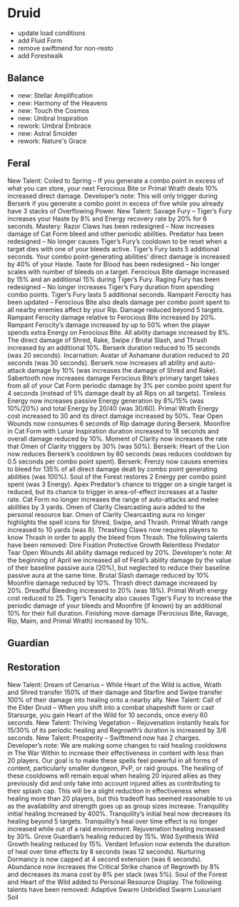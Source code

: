 # Druid
- update load conditions
- add Fluid Form
- remove swiftmend for non-resto
- add Forestwalk

## Balance
- new: Stellar Amplification
- new: Harmony of the Heavens
- new: Touch the Cosmos
- new: Umbral Inspiration
- rework: Umbral Embrace
- new: Astral Smolder
- rework: Nature's Grace

## Feral
New Talent: Coiled to Spring – If you generate a combo point in excess of what you can store, your next Ferocious Bite or Primal Wrath deals 10% increased direct damage.
Developer’s note: This will only trigger during Berserk if you generate a combo point in excess of five while you already have 3 stacks of Overflowing Power.
New Talent: Savage Fury – Tiger’s Fury increases your Haste by 8% and Energy recovery rate by 20% for 6 seconds.
Mastery: Razor Claws has been redesigned – Now increases damage of Cat Form bleed and other periodic abilities.
Predator has been redesigned – No longer causes Tiger’s Fury’s cooldown to be reset when a target dies with one of your bleeds active. Tiger’s Fury lasts 5 additional seconds. Your combo point-generating abilities’ direct damage is increased by 40% of your Haste.
Taste for Blood has been redesigned – No longer scales with number of bleeds on a target. Ferocious Bite damage increased by 15% and an additional 15% during Tiger’s Fury.
Raging Fury has been redesigned – No longer increases Tiger’s Fury duration from spending combo points. Tiger’s Fury lasts 5 additional seconds.
Rampant Ferocity has been updated – Ferocious Bite also deals damage per combo point spent to all nearby enemies affect by your Rip. Damage reduced beyond 5 targets.
Rampant Ferocity damage relative to Ferocious Bite increased by 20%.
Rampant Ferocity’s damage increased by up to 50% when the player spends extra Energy on Ferocious Bite.
All ability damage increased by 8%.
The direct damage of Shred, Rake, Swipe / Brutal Slash, and Thrash increased by an additional 10%.
Berserk duration reduced to 15 seconds (was 20 seconds).
Incarnation: Avatar of Ashamane duration reduced to 20 seconds (was 30 seconds).
Berserk now increases all ability and auto-attack damage by 10% (was increases the damage of Shred and Rake).
Sabertooth now increases damage Ferocious Bite’s primary target takes from all of your Cat Form periodic damage by 3% per combo point spent for 4 seconds (instead of 5% damage dealt by all Rips on all targets).
Tireless Energy now increases passive Energy generation by 8%/15% (was 10%/20%) and total Energy by 20/40 (was 30/60).
Primal Wrath Energy cost increased to 30 and its direct damage increased by 50%.
Tear Open Wounds now consumes 6 seconds of Rip damage during Berserk.
Moonfire in Cat Form with Lunar Inspiration duration increased to 18 seconds and overall damage reduced by 10%.
Moment of Clarity now increases the rate that Omen of Clarity triggers by 30% (was 50%).
Berserk: Heart of the Lion now reduces Berserk’s cooldown by 60 seconds (was reduces cooldown by 0.5 seconds per combo point spent).
Berserk: Frenzy now causes enemies to bleed for 135% of all direct damage dealt by combo point generating abilities (was 100%).
Soul of the Forest restores 2 Energy per combo point spent (was 3 Energy).
Apex Predator’s chance to trigger on a single target is reduced, but its chance to trigger in area-of-effect increases at a faster rate.
Cat Form no longer increases the range of auto-attacks and melee abilities by 3 yards.
Omen of Clarity Clearcasting aura added to the personal resource bar.
Omen of Clarity Clearcasting aura no longer highlights the spell icons for Shred, Swipe, and Thrash.
Primal Wrath range increased to 10 yards (was 8).
Thrashing Claws now requires players to know Thrash in order to apply the bleed from Thrash.
The following talents have been removed:
Dire Fixation
Protective Growth
Relentless Predator
Tear Open Wounds
All ability damage reduced by 20%.
Developer’s note: At the beginning of April we increased all of Feral’s ability damage by the value of their baseline passive aura (20%), but neglected to reduce their baseline passive aura at the same time.
Brutal Slash damage reduced by 10%
Moonfire damage reduced by 10%.
Thrash direct damage increased by 20%.
Dreadful Bleeding increased to 20% (was 18%).
Primal Wrath energy cost reduced to 25.
Tiger’s Tenacity also causes Tiger’s Fury to increase the periodic damage of your bleeds and Moonfire (if known) by an additional 10% for their full duration.
Finishing move damage (Ferocious Bite, Ravage, Rip, Maim, and Primal Wrath) increased by 10%.

## Guardian


## Restoration
New Talent: Dream of Cenarius – While Heart of the Wild is active, Wrath and Shred transfer 150% of their damage and Starfire and Swipe transfer 100% of their damage into healing onto a nearby ally.
New Talent: Call of the Elder Druid – When you shift into a combat shapeshift form or cast Starsurge, you gain Heart of the Wild for 10 seconds, once every 60 seconds.
New Talent: Thriving Vegetation – Rejuvenation instantly heals for 15/30% of its periodic healing and Regrowth’s duration is increased by 3/6 seconds.
New Talent: Prosperity – Swiftmend now has 2 charges.
Developer’s note: We are making some changes to raid healing cooldowns in The War Within to increase their effectiveness in content with less than 20 players. Our goal is to make these spells feel powerful in all forms of content, particularly smaller dungeon, PvP, or raid groups. The healing of these cooldowns will remain equal when healing 20 injured allies as they previously did and only take into account injured allies as contributing to their splash cap. This will be a slight reduction in effectiveness when healing more than 20 players, but this tradeoff has seemed reasonable to us as the availability and strength goes up as group sizes increase.
Tranquility initial healing increased by 400%.
Tranquility’s initial heal now decreases its healing beyond 5 targets.
Tranquility’s heal over time effect is no longer increased while out of a raid environment.
Rejuvenation healing increased by 30%.
Grove Guardian’s healing reduced by 15%.
Wild Synthesis Wild Growth healing reduced by 15%.
Verdant Infusion now extends the duration of heal over time effects by 8 seconds (was 12 seconds).
Nurturing Dormancy is now capped at 4 second extension (was 6 seconds).
Abundance now increases the Critical Strike chance of Regrowth by 8% and decreases its mana cost by 8% per stack (was 5%).
Soul of the Forest and Heart of the Wild added to Personal Resource Display.
The following talents have been removed:
Adaptive Swarm
Unbridled Swarm
Luxuriant Soil
